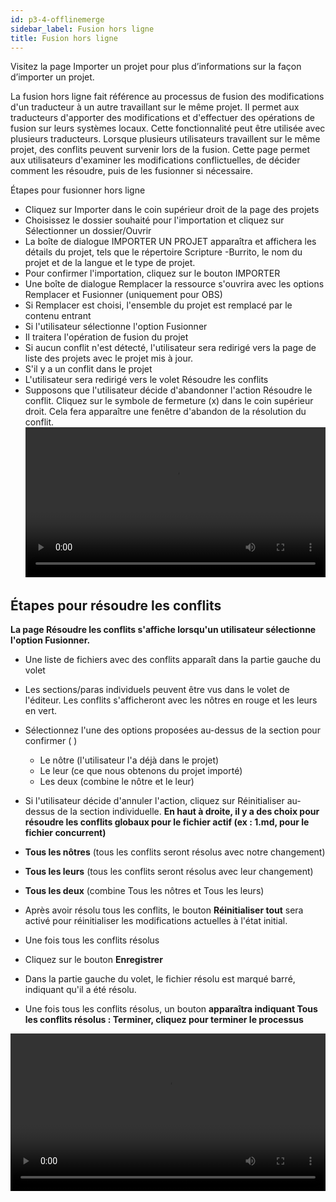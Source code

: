 ```yaml
---
id: p3-4-offlinemerge
sidebar_label: Fusion hors ligne
title: Fusion hors ligne
---
```

Visitez la page Importer un projet pour plus d’informations sur la façon d’importer un projet.

La fusion hors ligne fait référence au processus de fusion des modifications d'un traducteur à un autre travaillant sur le même projet. Il permet aux traducteurs d'apporter des modifications et d'effectuer des opérations de fusion sur leurs systèmes locaux. Cette fonctionnalité peut être utilisée avec plusieurs traducteurs. Lorsque plusieurs utilisateurs travaillent sur le même projet, des conflits peuvent survenir lors de la fusion. Cette page permet aux utilisateurs d'examiner les modifications conflictuelles, de décider comment les résoudre, puis de les fusionner si nécessaire.

Étapes pour fusionner hors ligne

- Cliquez sur Importer dans le coin supérieur droit de la page des projets
- Choisissez le dossier souhaité pour l'importation et cliquez sur Sélectionner un dossier/Ouvrir
- La boîte de dialogue IMPORTER UN PROJET apparaîtra et affichera les détails du projet, tels que le répertoire Scripture -Burrito, le nom du projet et de la langue et le type de projet.
- Pour confirmer l'importation, cliquez sur le bouton IMPORTER
- Une boîte de dialogue Remplacer la ressource s'ouvrira avec les options Remplacer et Fusionner (uniquement pour OBS)
- Si Remplacer est choisi, l'ensemble du projet est remplacé par le contenu entrant
- Si l'utilisateur sélectionne l'option Fusionner
- Il traitera l'opération de fusion du projet
- Si aucun conflit n'est détecté, l'utilisateur sera redirigé vers la page de liste des projets avec le projet mis à jour.
- S'il y a un conflit dans le projet
- L'utilisateur sera redirigé vers le volet Résoudre les conflits
- Supposons que l'utilisateur décide d'abandonner l'action Résoudre le conflit. Cliquez sur le symbole de fermeture (x) dans le coin supérieur droit. Cela fera apparaître une fenêtre d'abandon de la résolution du conflit.
<video controls src="/assets/replaceandmerge.mov" width="100%" type="video/mov"></video>

 <h2> Étapes pour résoudre les conflits </h2>

**La page Résoudre les conflits s'affiche lorsqu'un utilisateur sélectionne l'option Fusionner.**

- Une liste de fichiers avec des conflits apparaît dans la partie gauche du volet
- Les sections/paras individuels peuvent être vus dans le volet de l'éditeur. Les conflits s'afficheront avec les nôtres en rouge et les leurs en vert.
- Sélectionnez l'une des options proposées au-dessus de la section pour confirmer ( )
  - Le nôtre (l'utilisateur l'a déjà dans le projet)
  - Le leur (ce que nous obtenons du projet importé)
  - Les deux (combine le nôtre et le leur)
- Si l'utilisateur décide d'annuler l'action, cliquez sur Réinitialiser au-dessus de la section individuelle.
**En haut à droite, il y a des choix pour résoudre les conflits globaux pour le fichier actif (ex : 1.md, pour le fichier concurrent)**

- **Tous les nôtres** (tous les conflits seront résolus avec notre changement)
- **Tous les leurs** (tous les conflits seront résolus avec leur changement)
- **Tous les deux** (combine Tous les nôtres et Tous les leurs)
- Après avoir résolu tous les conflits, le bouton **Réinitialiser tout** sera activé pour réinitialiser les modifications actuelles à l'état initial.
- Une fois tous les conflits résolus
- Cliquez sur le bouton **Enregistrer**
- Dans la partie gauche du volet, le fichier résolu est marqué barré, indiquant qu'il a été résolu.
- Une fois tous les conflits résolus, un bouton **apparaîtra indiquant Tous les conflits résolus : Terminer, cliquez pour terminer le processus**

<video controls src="/assets/conflictresolve.mov" width="100%" type="video/mov"></video>